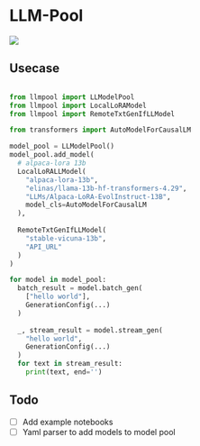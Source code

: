 # LLM-Pool

![](https://i.ibb.co/my2tf27/overview.png)

## Usecase

```python

from llmpool import LLModelPool
from llmpool import LocalLoRAModel
from llmpool import RemoteTxtGenIfLLModel

from transformers import AutoModelForCausalLM

model_pool = LLModelPool()
model_pool.add_model(
  # alpaca-lora 13b
  LocalLoRALLModel(
    "alpaca-lora-13b",
    "elinas/llama-13b-hf-transformers-4.29",
    "LLMs/Alpaca-LoRA-EvolInstruct-13B",
    model_cls=AutoModelForCausalLM
  ),
  
  RemoteTxtGenIfLLModel(
    "stable-vicuna-13b",
    "API_URL"
  )
)

for model in model_pool:
  batch_result = model.batch_gen(
    ["hello world"], 
    GenerationConfig(...)
  )
  
  _, stream_result = model.stream_gen(
    "hello world",
    GenerationConfig(...)
  )
  for text in stream_result:
    print(text, end='')

```

## Todo
- [ ] Add example notebooks
- [ ] Yaml parser to add models to model pool
